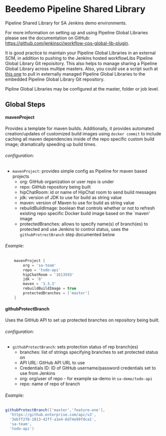 # Beedemo Pipeline Shared Library
Pipeline Shared Library for SA Jenkins demo environments. 

For more information on setting up and using Pipeline Global Libraries please see the documentation on GitHub: https://github.com/jenkinsci/workflow-cps-global-lib-plugin.

It is good practice to maintain your Pipeline Global Libraries in an external SCM, in addition to pushing to the Jenkins hosted workflowLibs Pipeline Global Library Git repoisitory. This also helps to manage sharing a Pipeline Global Library across multipe masters. Also, you could use a script such at [this one](https://github.com/cloudbees/jenkins-scripts/blob/master/pipeline-global-lib-init.groovy) to pull in externally managed Pipeline Global Libraries to the embedded Pipeline Global Library Git repository.

Pipline Global Libraries may be configured at the master, folder or job level.

## Global Steps
#### mavenProject
Provides a template for maven builds. Additionally, it provides automated creation/updates of customized build images using `docker commit` to include caching all maven dependencies inside of the repo specific custom build image; dramatically speeding up build times.
###### configuration:
- `mavenProject`: provides simple config as Pipeline for maven based projects
  - org: GitHub organization or user repo is under
  - repo: GitHub repository being built
  - hipChatRoom: id or name of HipChat room to send build messages
  - jdk: version of JDK to use for build as string value
  - maven: version of Maven to use for build as string value
  - rebuildBuildImage: boolean that controls whether or not to refresh existing repo specific Docker build image based on the `maven' image
  - protectedBranches: allows to specify name(s) of branch(es) to protected and use Jenkins to control status, uses the `githubProtrectBranch` step documented below

###### Example:
```groovy
	mavenProject {
		org = 'sa-team'
		repo = 'todo-api'
		hipChatRoom = '1613593'
		jdk = '8'
		maven = '3.3.3'
		rebuildBuildImage = true
		protectedBranches = ['master']
	}
```
#### githubProtectBranch
Uses the GitHub API to set up protected branches on repository being built.
###### configuration:
- `githubProtectBranch`: sets protection status of rep branch(es)
  - branches: list of strings specifying branches to set protected status on
  - API URL: GitHub API URL to use
  - Credentials ID: ID of GitHub username/password credentials set to use from Jenkins
  - org: org/user of repo - for example sa-demo in `sa-demo/todo-api`
  - repo: name of repo of branch

###### *Example:*
```groovy
githubProtectBranch(['master','feature-one'],
  'https://github.enterprise.com/api/v3',
  '3ebff2f8-1013-42ff-a1e4-6d74e99f4ca1',
  'sa-team',
  'todo-api')
```

